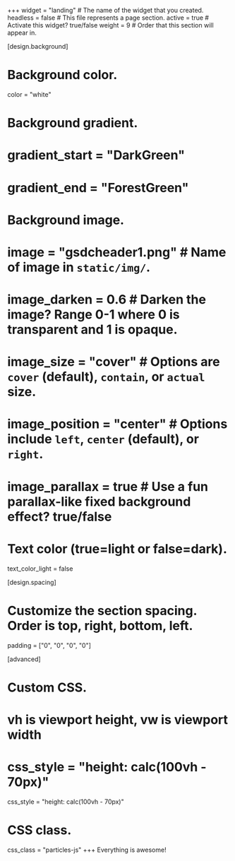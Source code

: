 +++
widget = "landing"  # The name of the widget that you created.
headless = false  # This file represents a page section.
active = true  # Activate this widget? true/false
weight = 9  # Order that this section will appear in.



[design.background]
  # Background color.
   color = "white"
  
  # Background gradient.
  # gradient_start = "DarkGreen"
  # gradient_end = "ForestGreen"
  
  # Background image.
  # image = "gsdcheader1.png"  # Name of image in `static/img/`.
  # image_darken = 0.6  # Darken the image? Range 0-1 where 0 is transparent and 1 is opaque.
  # image_size = "cover"  #  Options are `cover` (default), `contain`, or `actual` size.
  # image_position = "center"  # Options include `left`, `center` (default), or `right`.
  # image_parallax = true  # Use a fun parallax-like fixed background effect? true/false
  
  # Text color (true=light or false=dark).
  text_color_light = false

[design.spacing]
  # Customize the section spacing. Order is top, right, bottom, left.
  padding = ["0", "0", "0", "0"]

[advanced]
 # Custom CSS. 
 # vh is viewport height, vw is viewport width
 # css_style = "height: calc(100vh - 70px)"
 css_style = "height: calc(100vh - 70px)"

 
 # CSS class.
 css_class = "particles-js" 
+++
Everything is awesome!